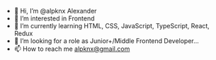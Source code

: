 - 👋 Hi, I’m @alpknx Alexander
- 👀 I’m interested in Frontend
- 🌱 I’m currently learning HTML, CSS, JavaScript, TypeScript, React, Redux
- 💞️ I’m looking for a role  as Junior+/Middle Frontend Developer...
- 📫 How to reach me alpknx@gmail.com

<!---
alpknx/alpknx is a ✨ special ✨ repository because its `README.md` (this file) appears on your GitHub profile.
You can click the Preview link to take a look at your changes.
--->
